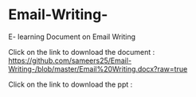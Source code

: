 # Email-Writing-

E- learning Document on Email Writing

Click on the link to download the document : https://github.com/sameers25/Email-Writing-/blob/master/Email%20Writing.docx?raw=true

Click on the link to download the ppt : 
